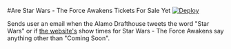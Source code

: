 #Are Star Wars - The Force Awakens Tickets For Sale Yet
[![Deploy](https://www.herokucdn.com/deploy/button.svg)](https://heroku.com/deploy)

Sends user an email when the Alamo Drafthouse tweets the word "Star Wars" or if [the website's](https://drafthouse.com/show/star-wars-the-force-awakens) show times for Star Wars - The Force Awakens say anything other than "Coming Soon".
